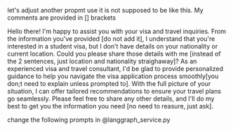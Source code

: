 let's adjust another propmt use it is not supposed to be like this. My comments are provided in [] brackets

 Hello there! I'm happy to assist you with your visa and travel inquiries. From the information you've provided [do not add it], I understand that you're interested in a student visa, but I don't have details on your nationality or current location. Could you please share those details with me [instead of the 2 sentences, just  location and nationality straighaway]? As an experienced visa and travel consultant, I'd be glad to provide personalized guidance to help you navigate the visa application process smoothly[you don;t need to explain unless prompted to]. With the full picture of your situation, I can offer tailored recommendations to ensure your travel plans go seamlessly. Please feel free to share any other details, and I'll do my best to get you the information you need [no need to reasure, just ask].

change the following prompts in @langgraph_service.py 
